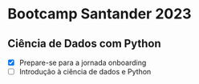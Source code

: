 # Bootcamp Santander 2023

## Ciência de Dados com Python

- [x] Prepare-se para a jornada onboarding
- [ ] Introdução à ciência de dados e Python
